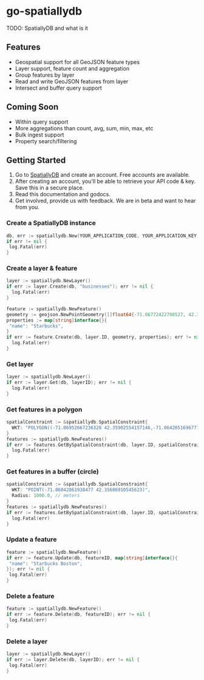 # go-spatiallydb

TODO: SpatiallyDB and what is it

## Features

* Geospatial support for all GeoJSON feature types
* Layer support, feature count and aggregation
* Group features by layer
* Read and write GeoJSON features from layer
* Intersect and buffer query support

## Coming Soon

* Within query support
* More aggregations than count, avg, sum, min, max, etc
* Bulk ingest support
* Property search/filtering

## Getting Started

1. Go to [SpatiallyDB](https://www.spatially.com/db) and create an account. Free accounts are available.
2. After creating an account, you'll be able to retrieve your API code & key. Save this in a secure place.
3. Read this documentation and godocs.
4. Get involved, provide us with feedback. We are in beta and want to hear from you.

### Create a SpatiallyDB instance

```go
db, err := spatiallydb.New(YOUR_APPLICATION_CODE, YOUR_APPLICATION_KEY)
if err != nil {
 log.Fatal(err)
}
```

### Create a layer & feature

```go
layer := spatiallydb.NewLayer()
if err := layer.Create(db, "businesses"); err != nil {
  log.Fatal(err)
}

feature := spatiallydb.NewFeature()
geometry := geojson.NewPointGeometry([]float64{-71.06772422790527, 42.35848049347556})
properties := map[string]interface{}{
 "name": "Starbucks",
}
if err := feature.Create(db, layer.ID, geometry, properties); err != nil {
  log.Fatal(err)
}
```

### Get layer

```go
layer := spatiallydb.NewLayer()
if err := layer.Get(db, layerID); err != nil {
  log.Fatal(err)
}
```

### Get features in a polygon

```go
spatialConstraint := &spatiallydb.SpatialConstraint{
  WKT: "POLYGON((-71.06952667236328 42.35902554157146,-71.06420516967773 42.35902554157146,-71.06420516967773 42.3563616979687,-71.06952667236328 42.3563616979687,-71.06952667236328 42.35902554157146))"
}
features := spatiallydb.NewFeatures()
if err := features.GetBySpatialConstraint(db, layer.ID, spatialConstraint); err != nil {
  log.Fatal(err)
}
```

### Get features in a buffer (circle)

```go
spatialConstraint := &spatiallydb.SpatialConstraint{
  WKT: "POINT(-71.06042861938477 42.35686910545623)",
  Radius: 1000.0, // meters
}
features := spatiallydb.NewFeatures()
if err := features.GetBySpatialConstraint(db, layer.ID, spatialConstraint); err != nil {
  log.Fatal(err)
}
```

### Update a feature

```go
feature := spatiallydb.NewFeature()
if err := feature.Update(db, featureID, map[string]interface{}{
 "name": "Starbucks Boston",
}); err != nil {
 log.Fatal(err)
}
```

### Delete a feature

```go
feature := spatiallydb.NewFeature()
if err := feature.Delete(db, featureID); err != nil {
 log.Fatal(err)
}
```

### Delete a layer

```go
layer := spatiallydb.NewLayer()
if err := layer.Delete(db, layerID); err != nil {
 log.Fatal(err)
}
```
